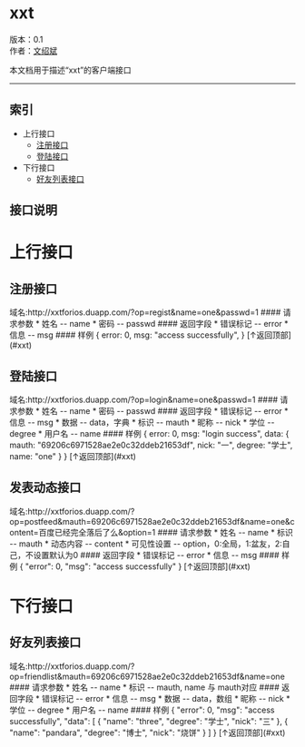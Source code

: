 xxt
==============

版本：0.1  
作者：[文绍斌](mailto:ultraman_wen@sina.com)

本文档用于描述“xxt”的客户端接口
******************************
索引
----
* 上行接口
  * [注册接口](#注册接口)
  * [登陆接口](#登陆接口)
* 下行接口
  * [好友列表接口](#好友列表接口)

接口说明
--------
<h1>上行接口</h1>

<h2>注册接口</h2>
域名:http://xxtforios.duapp.com/?op=regist&name=one&passwd=1
#### 请求参数
	* 姓名 -- name
	* 密码 -- passwd
#### 返回字段
	* 错误标记 -- error
	* 信息 -- msg
#### 样例
    {
      error: 0,
      msg: "access successfully",
    }
[↑返回顶部](#xxt)

<h2>登陆接口</h2>
域名:http://xxtforios.duapp.com/?op=login&name=one&passwd=1
#### 请求参数
	* 姓名 -- name
	* 密码 -- passwd
#### 返回字段
	* 错误标记 -- error
	* 信息 -- msg
        * 数据 -- data，字典
          * 标识 -- mauth
          * 昵称 -- nick
          * 学位 -- degree
          * 用户名 -- name
#### 样例
    { 
      error: 0,
      msg: "login success",
      data: {
        mauth: "69206c6971528ae2e0c32ddeb21653df",
        nick: "一",
        degree: "学士",
        name: "one"
      }
    }
[↑返回顶部](#xxt)

<h2>发表动态接口</h2>
域名:http://xxtforios.duapp.com/?op=postfeed&mauth=69206c6971528ae2e0c32ddeb21653df&name=one&content=百度已经完全落后了么&option=1
#### 请求参数
  * 姓名 -- name
  * 标识 -- mauth
  * 动态内容 -- content
  * 可见性设置 -- option，0:全局，1:盆友，2:自己，不设置默认为0
#### 返回字段
  * 错误标记 -- error
  * 信息 -- msg
#### 样例
    {
        "error": 0,
        "msg": "access successfully"
    }
[↑返回顶部](#xxt)

<h1>下行接口</h1>

<h2>好友列表接口</h2>
域名:http://xxtforios.duapp.com/?op=friendlist&mauth=69206c6971528ae2e0c32ddeb21653df&name=one
#### 请求参数
  * 姓名 -- name
  * 标识 -- mauth, name 与 mauth对应
#### 返回字段
  * 错误标记 -- error
  * 信息 -- msg
  * 数据 -- data，数组
    * 昵称 -- nick
    * 学位 -- degree
    * 用户名 -- name
#### 样例
    {
        "error": 0,
        "msg": "access successfully",
        "data": [
            {
                "name": "three",
                "degree": "学士",
                "nick": "三"
            },
            {
                "name": "pandara",
                "degree": "博士",
                "nick": "烧饼"
            }
        ]
    }
[↑返回顶部](#xxt)






